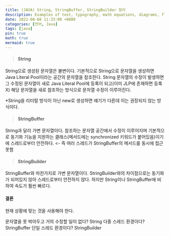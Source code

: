 ```yaml
---
title: (JAVA) String, StringBuffer, StringBuilder 정리
description: Examples of text, typography, math equations, diagrams, flowcharts, pictures, videos, and more.
date: 2022-08-08 11:33:00 +0800
categories: [언어, Java]
tags: [java]
pin: true
math: true
mermaid: true
---
```


> #### String

String으로 생성된 문자열은 불변이다.
기본적으로 String으로 문자열을 생성하면 Java Literal Pool이라는 공간의 문자열을 참조한다. String 문자열의 수정이 발생하면 그 수정된 문자열이 새로 Java Literal Pool에 등록이 되고(이미 JLP에 존재하면 등록 X) 해당 문자열을 새로 참조하는 방식으로 문자열 수정이 이루어진다.

*String을 리터럴 방식이 아닌 new로 생성하면 얘기가 다른데 이는 권장되지 않는 방식이다.

> #### StringBuffer

String과 달리 가변 문자열이다.
참조하는 문자열 공간에서 수정이 이루어지며 기본적으로 동기화 기능을 지원하는 클래스(메서드에는 synchronized 키워드가 붙어있음)이기에 스레드로부터 안전하다. <- 즉 여러 스레드가 StringBuffer의 메서드를 동시에 접근 못함

> #### StringBuilder

StringBuffer와 마찬가지로 가변 문자열이다.
StringBuilder와의 차이점으로는 동기화가 되어있지 않아 스레드로부터 안전하지 않다. 하지만 String이나 StringBuffer에 비하여 속도가 훨씬 빠르다.

#### 결론

현재 상황에 맞는 것을 사용해야 한다.

문자열을 못 박아두고 거의 수정할 일이 없다? String
다중 스레드 환경이다? StringBuffer
단일 스레드 환경이다? StringBuilder